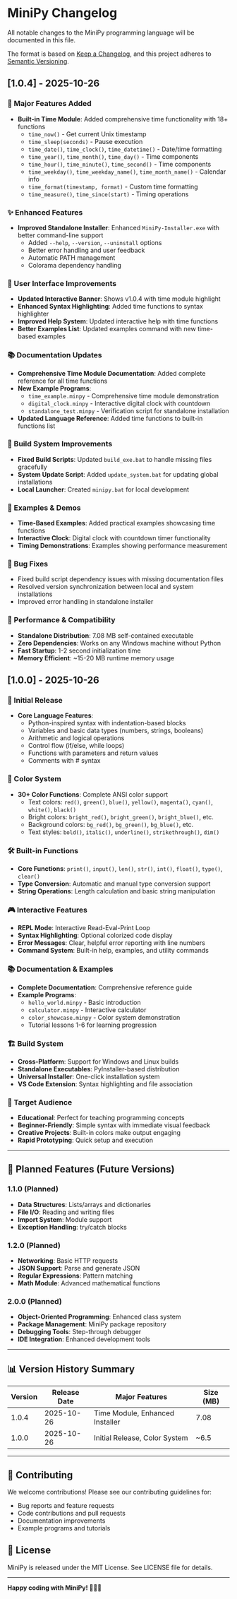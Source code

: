 # MiniPy Changelog

All notable changes to the MiniPy programming language will be documented in this file.

The format is based on [Keep a Changelog](https://keepachangelog.com/en/1.0.0/),
and this project adheres to [Semantic Versioning](https://semver.org/spec/v2.0.0.html).

## [1.0.4] - 2025-10-26

### 🎉 Major Features Added
- **Built-in Time Module**: Added comprehensive time functionality with 18+ functions
  - `time_now()` - Get current Unix timestamp
  - `time_sleep(seconds)` - Pause execution
  - `time_date()`, `time_clock()`, `time_datetime()` - Date/time formatting
  - `time_year()`, `time_month()`, `time_day()` - Time components
  - `time_hour()`, `time_minute()`, `time_second()` - Time components
  - `time_weekday()`, `time_weekday_name()`, `time_month_name()` - Calendar info
  - `time_format(timestamp, format)` - Custom time formatting
  - `time_measure()`, `time_since(start)` - Timing operations

### ✨ Enhanced Features
- **Improved Standalone Installer**: Enhanced `MiniPy-Installer.exe` with better command-line support
  - Added `--help`, `--version`, `--uninstall` options
  - Better error handling and user feedback
  - Automatic PATH management
  - Colorama dependency handling

### 🎨 User Interface Improvements
- **Updated Interactive Banner**: Shows v1.0.4 with time module highlight
- **Enhanced Syntax Highlighting**: Added time functions to syntax highlighter
- **Improved Help System**: Updated interactive help with time functions
- **Better Examples List**: Updated examples command with new time-based examples

### 📚 Documentation Updates
- **Comprehensive Time Module Documentation**: Added complete reference for all time functions
- **New Example Programs**: 
  - `time_example.minpy` - Comprehensive time module demonstration
  - `digital_clock.minpy` - Interactive digital clock with countdown
  - `standalone_test.minpy` - Verification script for standalone installation
- **Updated Language Reference**: Added time functions to built-in functions list

### 🔧 Build System Improvements
- **Fixed Build Scripts**: Updated `build_exe.bat` to handle missing files gracefully
- **System Update Script**: Added `update_system.bat` for updating global installations
- **Local Launcher**: Created `minipy.bat` for local development

### 📝 Examples & Demos
- **Time-Based Examples**: Added practical examples showcasing time functions
- **Interactive Clock**: Digital clock with countdown timer functionality
- **Timing Demonstrations**: Examples showing performance measurement

### 🐛 Bug Fixes
- Fixed build script dependency issues with missing documentation files
- Resolved version synchronization between local and system installations
- Improved error handling in standalone installer

### 🚀 Performance & Compatibility
- **Standalone Distribution**: 7.08 MB self-contained executable
- **Zero Dependencies**: Works on any Windows machine without Python
- **Fast Startup**: 1-2 second initialization time
- **Memory Efficient**: ~15-20 MB runtime memory usage

## [1.0.0] - 2025-10-26

### 🎉 Initial Release
- **Core Language Features**:
  - Python-inspired syntax with indentation-based blocks
  - Variables and basic data types (numbers, strings, booleans)
  - Arithmetic and logical operations
  - Control flow (if/else, while loops)
  - Functions with parameters and return values
  - Comments with # syntax

### 🎨 Color System
- **30+ Color Functions**: Complete ANSI color support
  - Text colors: `red()`, `green()`, `blue()`, `yellow()`, `magenta()`, `cyan()`, `white()`, `black()`
  - Bright colors: `bright_red()`, `bright_green()`, `bright_blue()`, etc.
  - Background colors: `bg_red()`, `bg_green()`, `bg_blue()`, etc.
  - Text styles: `bold()`, `italic()`, `underline()`, `strikethrough()`, `dim()`

### 🛠️ Built-in Functions
- **Core Functions**: `print()`, `input()`, `len()`, `str()`, `int()`, `float()`, `type()`, `clear()`
- **Type Conversion**: Automatic and manual type conversion support
- **String Operations**: Length calculation and basic string manipulation

### 🎮 Interactive Features
- **REPL Mode**: Interactive Read-Eval-Print Loop
- **Syntax Highlighting**: Optional colorized code display
- **Error Messages**: Clear, helpful error reporting with line numbers
- **Command System**: Built-in help, examples, and utility commands

### 📚 Documentation & Examples
- **Complete Documentation**: Comprehensive reference guide
- **Example Programs**: 
  - `hello_world.minpy` - Basic introduction
  - `calculator.minpy` - Interactive calculator
  - `color_showcase.minpy` - Color system demonstration
  - Tutorial lessons 1-6 for learning progression

### 🏗️ Build System
- **Cross-Platform**: Support for Windows and Linux builds
- **Standalone Executables**: PyInstaller-based distribution
- **Universal Installer**: One-click installation system
- **VS Code Extension**: Syntax highlighting and file association

### 🎯 Target Audience
- **Educational**: Perfect for teaching programming concepts
- **Beginner-Friendly**: Simple syntax with immediate visual feedback
- **Creative Projects**: Built-in colors make output engaging
- **Rapid Prototyping**: Quick setup and execution

---

## 🔮 Planned Features (Future Versions)

### 1.1.0 (Planned)
- **Data Structures**: Lists/arrays and dictionaries
- **File I/O**: Reading and writing files
- **Import System**: Module support
- **Exception Handling**: try/catch blocks

### 1.2.0 (Planned)
- **Networking**: Basic HTTP requests
- **JSON Support**: Parse and generate JSON
- **Regular Expressions**: Pattern matching
- **Math Module**: Advanced mathematical functions

### 2.0.0 (Planned)
- **Object-Oriented Programming**: Enhanced class system
- **Package Management**: MiniPy package repository
- **Debugging Tools**: Step-through debugger
- **IDE Integration**: Enhanced development tools

---

## 📊 Version History Summary

| Version | Release Date | Major Features | Size (MB) |
|---------|-------------|----------------|-----------|
| 1.0.4   | 2025-10-26  | Time Module, Enhanced Installer | 7.08 |
| 1.0.0   | 2025-10-26  | Initial Release, Color System | ~6.5 |

---

## 🤝 Contributing

We welcome contributions! Please see our contributing guidelines for:
- Bug reports and feature requests
- Code contributions and pull requests
- Documentation improvements
- Example programs and tutorials

## 📄 License

MiniPy is released under the MIT License. See LICENSE file for details.

---

**Happy coding with MiniPy! 🐍✨🎨**